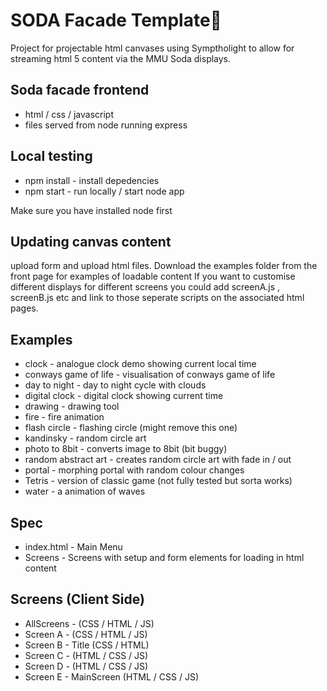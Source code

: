 # SODA Facade Template👋
Project for projectable html canvases using Symptholight to allow for streaming html 5 content
via the MMU Soda displays.

## Soda facade frontend
- html / css / javascript
- files served from node running express

## Local testing
- npm install - install depedencies
- npm start - run locally / start node app

Make sure you have installed node first

## Updating canvas content
upload form and upload html files. Download the examples folder from the front page 
for examples of loadable content
If you want to customise different displays for different screens 
you could add screenA.js , screenB.js etc and link to those seperate scripts on the 
associated html pages. 

## Examples 
- clock - analogue clock demo showing current local time
- conways game of life - visualisation of conways game of life
- day to night - day to night cycle with clouds
- digital clock - digital clock showing current time
- drawing - drawing tool
- fire - fire animation
- flash circle - flashing circle (might remove this one)
- kandinsky - random circle art
- photo to 8bit - converts image to 8bit (bit buggy)
- random abstract art - creates random circle art with fade in / out
- portal - morphing portal with random colour changes
- Tetris - version of classic game (not fully tested but sorta works)
- water - a animation of waves

## Spec
- index.html - Main Menu
- Screens - Screens with setup and form elements for loading in html content

## Screens (Client Side)
- AllScreens - (CSS / HTML / JS)
- Screen A - (CSS / HTML / JS)
- Screen B - Title (CSS / HTML)
- Screen C - (HTML / CSS / JS)
- Screen D - (HTML / CSS / JS)
- Screen E - MainScreen (HTML / CSS / JS)